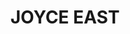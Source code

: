 ---
title: "JOYCE EAST"
description: "JOYCE EAST"
layout: shop
keywords:
  - 美食競賽
  - 台灣美食
  - 美食精選
datePublished: "2025-06-30"
dateModified: "2025-07-06"
city: "台北市"
district: "信義區"
address: "台北市信義區信義路五段128號1樓"
phone: "0287896128"
geo: "25.03239444153666, 121.56920737741855"
google_map: "https://maps.app.goo.gl/wBjgUWuAzf3j2i937"
footinder: "https://footinder.com.tw/%E5%8F%B0%E5%8C%97%E5%B8%82%E4%BF%A1%E7%BE%A9%E5%8D%80/9209/"
official: "https://www.joycecafetw.com/JOYCEEAST/?action=index"
award:
  - name: "500盤"
    year: "2024"
    entries:
      - dishes:
          - "伊比利豬排"

---